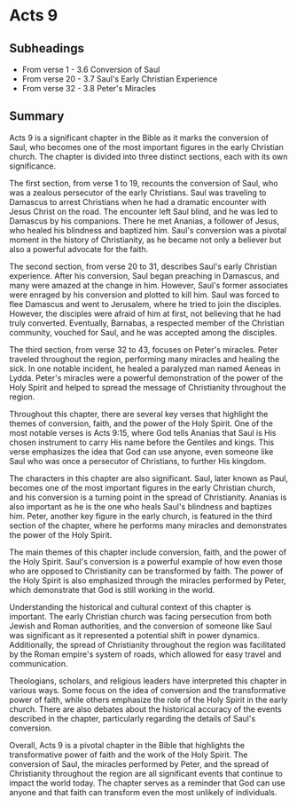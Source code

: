 # Acts 9

## Subheadings

* From verse 1 - 3.6 Conversion of Saul
* From verse 20 - 3.7 Saul's Early Christian Experience
* From verse 32 - 3.8 Peter's Miracles

## Summary

Acts 9 is a significant chapter in the Bible as it marks the conversion of Saul, who becomes one of the most important figures in the early Christian church. The chapter is divided into three distinct sections, each with its own significance.

The first section, from verse 1 to 19, recounts the conversion of Saul, who was a zealous persecutor of the early Christians. Saul was traveling to Damascus to arrest Christians when he had a dramatic encounter with Jesus Christ on the road. The encounter left Saul blind, and he was led to Damascus by his companions. There he met Ananias, a follower of Jesus, who healed his blindness and baptized him. Saul's conversion was a pivotal moment in the history of Christianity, as he became not only a believer but also a powerful advocate for the faith.

The second section, from verse 20 to 31, describes Saul's early Christian experience. After his conversion, Saul began preaching in Damascus, and many were amazed at the change in him. However, Saul's former associates were enraged by his conversion and plotted to kill him. Saul was forced to flee Damascus and went to Jerusalem, where he tried to join the disciples. However, the disciples were afraid of him at first, not believing that he had truly converted. Eventually, Barnabas, a respected member of the Christian community, vouched for Saul, and he was accepted among the disciples.

The third section, from verse 32 to 43, focuses on Peter's miracles. Peter traveled throughout the region, performing many miracles and healing the sick. In one notable incident, he healed a paralyzed man named Aeneas in Lydda. Peter's miracles were a powerful demonstration of the power of the Holy Spirit and helped to spread the message of Christianity throughout the region.

Throughout this chapter, there are several key verses that highlight the themes of conversion, faith, and the power of the Holy Spirit. One of the most notable verses is Acts 9:15, where God tells Ananias that Saul is His chosen instrument to carry His name before the Gentiles and kings. This verse emphasizes the idea that God can use anyone, even someone like Saul who was once a persecutor of Christians, to further His kingdom.

The characters in this chapter are also significant. Saul, later known as Paul, becomes one of the most important figures in the early Christian church, and his conversion is a turning point in the spread of Christianity. Ananias is also important as he is the one who heals Saul's blindness and baptizes him. Peter, another key figure in the early church, is featured in the third section of the chapter, where he performs many miracles and demonstrates the power of the Holy Spirit.

The main themes of this chapter include conversion, faith, and the power of the Holy Spirit. Saul's conversion is a powerful example of how even those who are opposed to Christianity can be transformed by faith. The power of the Holy Spirit is also emphasized through the miracles performed by Peter, which demonstrate that God is still working in the world.

Understanding the historical and cultural context of this chapter is important. The early Christian church was facing persecution from both Jewish and Roman authorities, and the conversion of someone like Saul was significant as it represented a potential shift in power dynamics. Additionally, the spread of Christianity throughout the region was facilitated by the Roman empire's system of roads, which allowed for easy travel and communication.

Theologians, scholars, and religious leaders have interpreted this chapter in various ways. Some focus on the idea of conversion and the transformative power of faith, while others emphasize the role of the Holy Spirit in the early church. There are also debates about the historical accuracy of the events described in the chapter, particularly regarding the details of Saul's conversion.

Overall, Acts 9 is a pivotal chapter in the Bible that highlights the transformative power of faith and the work of the Holy Spirit. The conversion of Saul, the miracles performed by Peter, and the spread of Christianity throughout the region are all significant events that continue to impact the world today. The chapter serves as a reminder that God can use anyone and that faith can transform even the most unlikely of individuals.